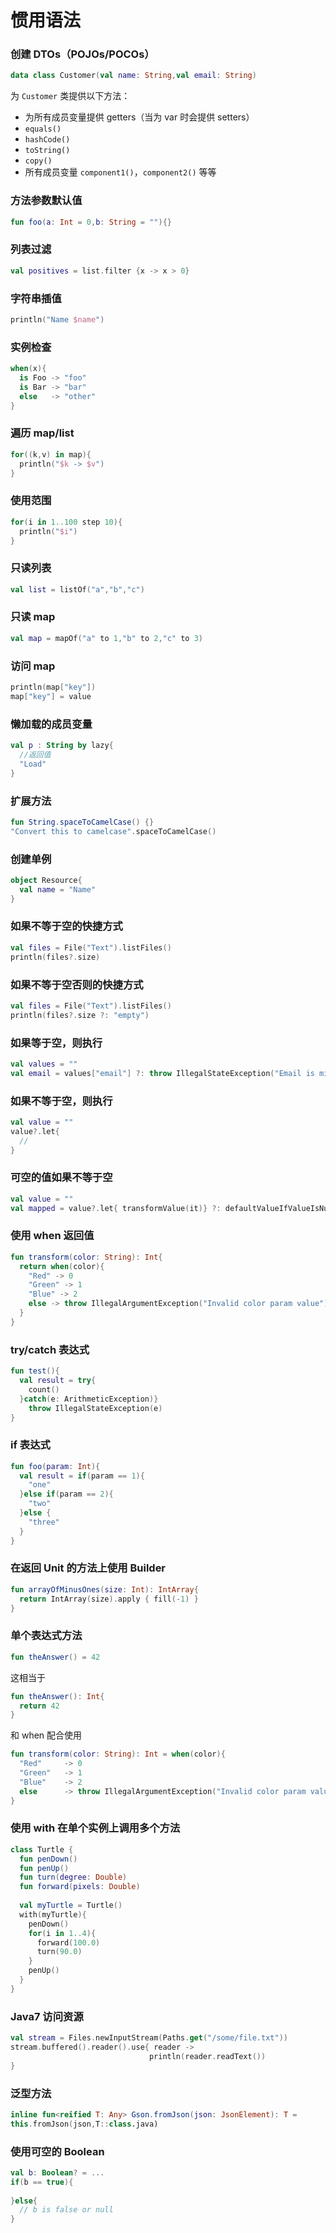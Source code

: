 # 惯用语法



### 创建 DTOs（POJOs/POCOs）

``` kotlin
data class Customer(val name: String,val email: String)
```

为 `Customer` 类提供以下方法：

* 为所有成员变量提供 getters（当为 var 时会提供 setters）
* `equals()`
* `hashCode()`
* `toString()`
* `copy()`
* 所有成员变量 `component1()`，`component2()` 等等 



### 方法参数默认值

``` kotlin
fun foo(a: Int = 0,b: String = ""){}
```



### 列表过滤

``` kotlin
val positives = list.filter {x -> x > 0}
```



### 字符串插值

``` kotlin
println("Name $name")
```



### 实例检查

``` kotlin
when(x){
  is Foo -> "foo"
  is Bar -> "bar"
  else	 -> "other"
}
```



### 遍历 map/list

``` kotlin
for((k,v) in map){
  println("$k -> $v")
}
```



### 使用范围

``` kotlin
for(i in 1..100 step 10){
  println("$i")
}
```



### 只读列表

``` kotlin
val list = listOf("a","b","c")
```



### 只读 map

``` kotlin
val map = mapOf("a" to 1,"b" to 2,"c" to 3)
```



### 访问 map

``` kotlin
println(map["key"])
map["key"] = value
```



### 懒加载的成员变量

``` kotlin
val p : String by lazy{
  //返回值
  "Load"
}
```



### 扩展方法

``` kotlin
fun String.spaceToCamelCase() {}
"Convert this to camelcase".spaceToCamelCase()
```



### 创建单例

``` kotlin
object Resource{
  val name = "Name"
}
```



### 如果不等于空的快捷方式

``` kotlin
val files = File("Text").listFiles()
println(files?.size)
```



### 如果不等于空否则的快捷方式

``` kotlin
val files = File("Text").listFiles()
println(files?.size ?: "empty")
```



### 如果等于空，则执行

``` kotlin
val values = ""
val email = values["email"] ?: throw IllegalStateException("Email is missing!")
```



### 如果不等于空，则执行

``` kotlin
val value = ""
value?.let{
  //
}
```



### 可空的值如果不等于空

``` kotlin
val value = ""
val mapped = value?.let{ transformValue(it)} ?: defaultValueIfValueIsNull
```



### 使用 when 返回值

``` kotlin
fun transform(color: String): Int{
  return when(color){
    "Red" -> 0
    "Green" -> 1
    "Blue" -> 2
    else -> throw IllegalArgumentException("Invalid color param value")
  }
}
```



### try/catch 表达式

``` kotlin
fun test(){
  val result = try{
    count()
  }catch(e: ArithmeticException)}
	throw IllegalStateException(e)
}
```



### if 表达式

``` kotlin
fun foo(param: Int){
  val result = if(param == 1){
    "one"
  }else if(param == 2){
    "two"
  }else {
    "three"
  }
}
```



### 在返回 Unit 的方法上使用 Builder 

``` kotlin
fun arrayOfMinusOnes(size: Int): IntArray{
  return IntArray(size).apply { fill(-1) }
}
```



### 单个表达式方法

``` kotlin
fun theAnswer() = 42
```

这相当于

``` kotlin
fun theAnswer(): Int{
  return 42
}
```

和 when 配合使用

``` kotlin
fun transform(color: String): Int = when(color){
  "Red"		-> 0
  "Green"	-> 1
  "Blue"	-> 2
  else		-> throw IllegalArgumentException("Invalid color param value")
}
```



### 使用 with 在单个实例上调用多个方法

``` kotlin
class Turtle {
  fun penDown()
  fun penUp()
  fun turn(degree: Double)
  fun forward(pixels: Double)
  
  val myTurtle = Turtle()
  with(myTurtle){
    penDown()
    for(i in 1..4){
      forward(100.0)
      turn(90.0)
    }
    penUp()
  }
}
```



### Java7 访问资源

``` kotlin
val stream = Files.newInputStream(Paths.get("/some/file.txt"))
stream.buffered().reader().use{ reader ->
                               println(reader.readText())
}
```



### 泛型方法

``` kotlin
inline fun<reified T: Any> Gson.fromJson(json: JsonElement): T = 
this.fromJson(json,T::class.java)
```



### 使用可空的 Boolean

``` kotlin
val b: Boolean? = ...
if(b == true){
  
}else{
  // b is false or null
}
```



